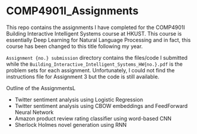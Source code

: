 # COMP4901I_Assignments

This repo contains the assignments I have completed for the COMP4901I Building Interactive Intelligent Systems course at HKUST. This course is essentially Deep Learning for Natural Language Processing and in fact, this course has been changed to this title following my year. 

`Assignment {no.} submission` directory contains the files/code I submitted while the `Building_Interactive_Intelligent_Systems_HW{no.}.pdf` is the problem sets for each assignment. Unfortunately, I could not find the instructions file for Assignment 3 but the code is still available.

Outline of the AssignmentsL
* Twitter sentiment analysis using Logistic Regression
* Twitter sentiment analysis using CBOW embeddings and FeedForward Neural Network
* Amazon product review rating classifier using word-based CNN
* Sherlock Holmes novel generation using RNN



